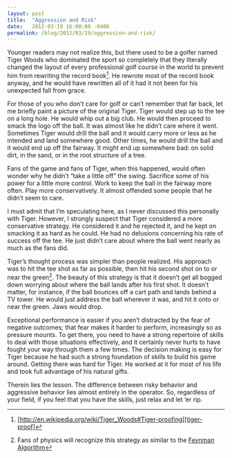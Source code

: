 ```yaml
---
layout: post
title:  "Aggression and Risk"
date:   2012-03-19 16:00:00 -0400
permalink: /blog/2012/03/19/aggression-and-risk/
---
```


Younger readers may not realize this, but there used to be a golfer named Tiger Woods who dominated the sport so completely that they literally changed the layout of every professional golf course in the world to prevent him from rewriting the record book[^1]. He rewrote most of the record book anyway, and he would have rewritten all of it had it not been for his unexpected fall from grace.
<!--break-->
For those of you who don’t care for golf or can’t remember that far back, let me briefly paint a picture of the original Tiger. Tiger would step up to the tee on a long hole. He would whip out a big club. He would then proceed to smack the logo off the ball. It was almost like he didn’t care where it went. Sometimes Tiger would drill the ball and it would carry more or less as he intended and land somewhere good. Other times, he would drill the ball and it would end up off the fairway. It might end up somewhere bad: on solid dirt, in the sand, or in the root structure of a tree.

Fans of the game and fans of Tiger, when this happened, would often wonder why he didn’t “take a little off” the swing. Sacrifice some of his power for a little more control. Work to keep the ball in the fairway more often. Play more conservatively. It almost offended some people that he didn’t seem to care.

I must admit that I’m speculating here, as I never discussed this personally with Tiger. However, I strongly suspect that Tiger considered a more conservative strategy. He considered it and he rejected it, and he kept on smacking it as hard as he could. He had no delusions concerning his rate of success off the tee. He just didn’t care about where the ball went nearly as much as the
fans did.

Tiger’s thought process was simpler than people realized. His approach was to hit the tee shot as far as possible, then hit his second shot on to or near the green[^2]. The beauty of this strategy is that it doesn’t get all bogged down worrying about where the ball lands after his first shot. It doesn’t matter, for instance, if the ball bounces off a cart path and lands behind a TV tower. He would just address the ball wherever it was, and hit it onto or near the green.  Jaws would drop.

Exceptional performance is easier if you aren’t distracted by the fear of negative outcomes; that fear makes it harder to perform, increasingly so as pressure mounts. To get there, you need to have a strong repertoire of skills to deal with those situations effectively, and it certainly never hurts to have fought your way through them a few times. The decision making is easy for Tiger because he had such a strong foundation of skills to build his game around.  Getting there was hard for Tiger. He worked at it for most of his life and took full advantage of his natural gifts.

Therein lies the lesson.  The difference between risky behavior and aggressive behavior lies almost entirely in the operator. So, regardless of your field, if you feel that you have the skills, just relax and let ‘er rip.

[^1]: [http://en.wikipedia.org/wiki/Tiger_Woods#Tiger-proofing][tiger-proof]
[^2]: Fans of physics will recognize this strategy as similar to the [Feynman Algorithm][feynman-alg]

[tiger-proof]: http://en.wikipedia.org/wiki/Tiger_Woods#Tiger-proofing
[feynman-alg]: http://c2.com/cgi/wiki?FeynmanAlgorithm